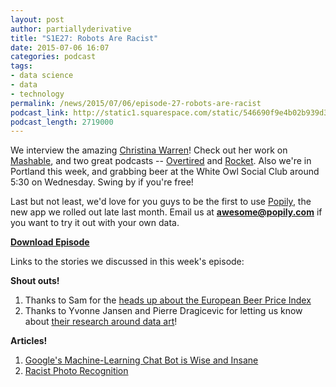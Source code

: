 ```yaml
---
layout: post
author: partiallyderivative
title: "S1E27: Robots Are Racist"
date: 2015-07-06 16:07
categories: podcast
tags:
- data science
- data
- technology
permalink: /news/2015/07/06/episode-27-robots-are-racist
podcast_link: http://static1.squarespace.com/static/546690f9e4b02b939d34b2b1/546691b4e4b01fdff0c848ac/559aa5cee4b04425d943d8ff/1436198427372/Partially_Derivative_Episode_27.mp3
podcast_length: 2719000
---
```


We interview the amazing [Christina
Warren](https://twitter.com/film_girl)! Check out her work on
[Mashable](http://mashable.com/people/christina/), and two great
podcasts -- [Overtired](https://twitter.com/ovrtrd) and
[Rocket](https://twitter.com/_RocketFM). Also we're in Portland this
week, and grabbing beer at the White Owl Social Club around 5:30 on
Wednesday. Swing by if you're free! 

Last but not least, we'd love for you guys to be the first to use
[Popily](http://popily.com), the new app we rolled out late last month.
Email us at **awesome@popily.com** if you want to try it out with your
own data. 

[**Download Episode**](http://static1.squarespace.com/static/546690f9e4b02b939d34b2b1/546691b4e4b01fdff0c848ac/559aa5cee4b04425d943d8ff/1436198427372/Partially_Derivative_Episode_27.mp3)

Links to the stories we discussed in this week's episode:

**Shout outs!**

1.  Thanks to Sam for the [heads up about the European Beer Price
    Index](https://twitter.com/SamButlerCubed/status/616206372766679040)
2.  Thanks to Yvonne Jansen and Pierre Dragicevic for letting us know
    about [their research around data art](http://dataphys.org/)!

**Articles!**

1.  [Google's Machine-Learning Chat Bot is Wise and
    Insane](http://www.popularmechanics.com/technology/robots/a16212/googles-neural-conversation-model-speaks/)
2.  [Racist Photo
    Recognition](http://recode.net/2015/06/30/machine-learning-is-hard-google-photos-has-egregious-facial-recognition-error/)
